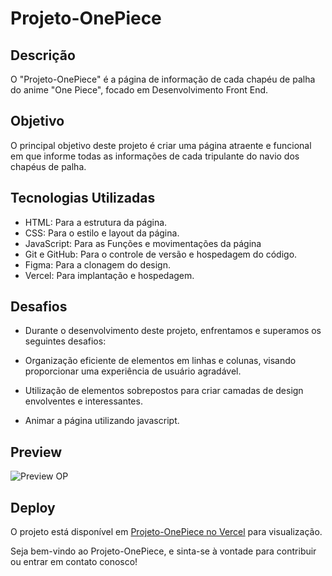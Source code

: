 # Projeto-OnePiece

## Descrição
O "Projeto-OnePiece" é a página de informação de cada chapéu de palha do anime "One Piece", focado em Desenvolvimento Front End.

## Objetivo
O principal objetivo deste projeto é criar uma página atraente e funcional em que informe todas as informações de cada tripulante do navio dos chapéus de palha.

## Tecnologias Utilizadas
- HTML: Para a estrutura da página.
- CSS: Para o estilo e layout da página.
- JavaScript: Para as Funções e movimentações da página
- Git e GitHub: Para o controle de versão e hospedagem do código.
- Figma: Para a clonagem do design.
- Vercel: Para implantação e hospedagem.

## Desafios
- Durante o desenvolvimento deste projeto, enfrentamos e superamos os seguintes desafios:

- Organização eficiente de elementos em linhas e colunas, visando proporcionar uma experiência de usuário agradável.
- Utilização de elementos sobrepostos para criar camadas de design envolventes e interessantes.
- Animar a página utilizando javascript.

## Preview
![Preview OP](https://github.com/GustavLira/Projeto-One-Piece/assets/140671152/c7d9702a-6125-4722-925e-1fc9c0eec113)


## Deploy
O projeto está disponível em [Projeto-OnePiece no Vercel](https://projeto-one-piece-eta.vercel.app) para visualização.
 
Seja bem-vindo ao Projeto-OnePiece, e sinta-se à vontade para contribuir ou entrar em contato conosco!

